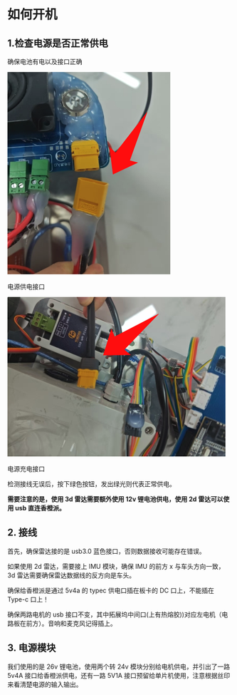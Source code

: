 # 如何开机

## 1.检查电源是否正常供电

确保电池有电以及接口正确

![1755079924198](image/quick_start/1755079924198.png "电源供电接口")

电源供电接口

![1755079963476](image/quick_start/1755079963476.png "电源充电接口")

电源充电接口

检测接线无误后，按下绿色按钮，发出绿光则代表正常供电。

**需要注意的是，使用 3d 雷达需要额外使用 12v 锂电池供电，使用 2d 雷达可以使用 usb 直连香橙派。**

## 2.  接线

首先，确保雷达接的是 usb3.0 蓝色接口，否则数据接收可能存在错误。

如果使用 2d 雷达，需要接上 IMU 模块，确保 IMU 的前方 x 与车头方向一致，3d 雷达需要确保雷达数据线的反方向是车头。

确保给香橙派是通过 5v4a 的 typec 供电口插在板卡的 DC 口上，不能插在 Type-c 口上！

确保两路电机的 usb 接口不变，其中拓展坞中间口(上有热熔胶))对应左电机（电路板在前方）。音响和麦克风记得插上。

## 3. 电源模块

我们使用的是 26v 锂电池，使用两个转 24v 模块分别给电机供电，并引出了一路 5v4A 接口给香橙派供电，还有一路 5V1A 接口预留给单片机使用，注意根据丝印来看清楚电源的输入输出。

